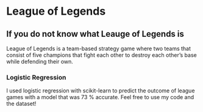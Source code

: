 # League of Legends

## If you do not know what Leauge of Legends is

League of Legends is a team-based strategy game where two teams that consist of five champions that fight each other to destroy each other’s base while defending their own. 

### Logistic Regression

I used logistic regression with scikit-learn to predict the outcome of league games with a model that was 73 % accurate. Feel free to use my code and the dataset!

